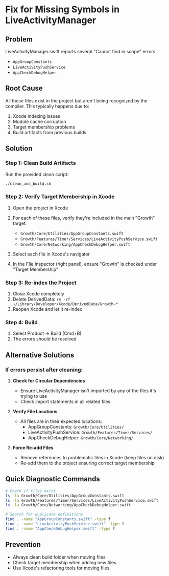# Fix for Missing Symbols in LiveActivityManager

## Problem
LiveActivityManager.swift reports several "Cannot find in scope" errors:
- `AppGroupConstants`
- `LiveActivityPushService`
- `AppCheckDebugHelper`

## Root Cause
All these files exist in the project but aren't being recognized by the compiler. This typically happens due to:
1. Xcode indexing issues
2. Module cache corruption
3. Target membership problems
4. Build artifacts from previous builds

## Solution

### Step 1: Clean Build Artifacts
Run the provided clean script:
```bash
./clean_and_build.sh
```

### Step 2: Verify Target Membership in Xcode
1. Open the project in Xcode
2. For each of these files, verify they're included in the main "Growth" target:
   - `Growth/Core/Utilities/AppGroupConstants.swift`
   - `Growth/Features/Timer/Services/LiveActivityPushService.swift`
   - `Growth/Core/Networking/AppCheckDebugHelper.swift`

3. Select each file in Xcode's navigator
4. In the File Inspector (right panel), ensure "Growth" is checked under "Target Membership"

### Step 3: Re-index the Project
1. Close Xcode completely
2. Delete DerivedData: `rm -rf ~/Library/Developer/Xcode/DerivedData/Growth-*`
3. Reopen Xcode and let it re-index

### Step 4: Build
1. Select Product → Build (Cmd+B)
2. The errors should be resolved

## Alternative Solutions

### If errors persist after cleaning:

1. **Check for Circular Dependencies**
   - Ensure LiveActivityManager isn't imported by any of the files it's trying to use
   - Check import statements in all related files

2. **Verify File Locations**
   - All files are in their expected locations:
     - AppGroupConstants: `Growth/Core/Utilities/`
     - LiveActivityPushService: `Growth/Features/Timer/Services/`
     - AppCheckDebugHelper: `Growth/Core/Networking/`

3. **Force Re-add Files**
   - Remove references to problematic files in Xcode (keep files on disk)
   - Re-add them to the project ensuring correct target membership

## Quick Diagnostic Commands
```bash
# Check if files exist
ls -la Growth/Core/Utilities/AppGroupConstants.swift
ls -la Growth/Features/Timer/Services/LiveActivityPushService.swift
ls -la Growth/Core/Networking/AppCheckDebugHelper.swift

# Search for duplicate definitions
find . -name "AppGroupConstants.swift" -type f
find . -name "LiveActivityPushService.swift" -type f
find . -name "AppCheckDebugHelper.swift" -type f
```

## Prevention
- Always clean build folder when moving files
- Check target membership when adding new files
- Use Xcode's refactoring tools for moving files